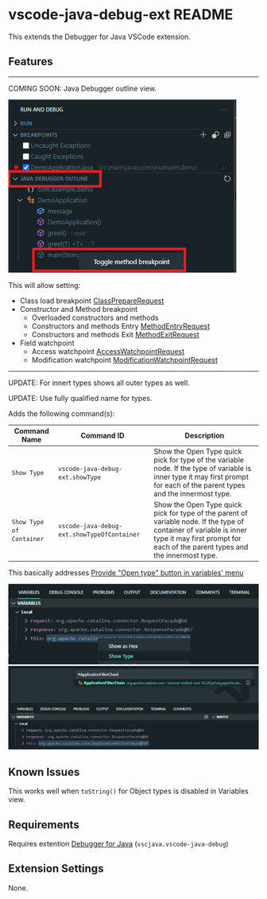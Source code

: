 # vscode-java-debug-ext README

This extends the Debugger for Java VSCode extension.

## Features

---
COMING SOON: Java Debugger outline view.

![Java Debugger Outline View](images/java-debugger-outline-view.png)

This will allow setting:

- Class load breakpoint [ClassPrepareRequest](https://docs.oracle.com/en/java/javase/17/docs/api/jdk.jdi/com/sun/jdi/request/ClassPrepareRequest.html)
- Constructor and Method breakpoint
  - Overloaded constructors and methods
  - Constructors and methods Entry [MethodEntryRequest](https://docs.oracle.com/en/java/javase/17/docs/api/jdk.jdi/com/sun/jdi/request/MethodEntryRequest.html)
  - Constructors and methods Exit [MethodExitRequest](https://docs.oracle.com/en/java/javase/17/docs/api/jdk.jdi/com/sun/jdi/request/MethodExitRequest.html)
- Field watchpoint
  - Access watchpoint [AccessWatchpointRequest](https://docs.oracle.com/en/java/javase/17/docs/api/jdk.jdi/com/sun/jdi/request/AccessWatchpointRequest.html)
  - Modification watchpoint [ModificationWatchpointRequest](https://docs.oracle.com/en/java/javase/17/docs/api/jdk.jdi/com/sun/jdi/request/ModificationWatchpointRequest.html)
---

UPDATE: For innert types shows all outer types as well.

UPDATE: Use fully qualified name for types.


Adds the following command(s):

|Command Name|Command ID|Description|
|-|-|-|
|```Show Type```|```vscode-java-debug-ext.showType```|Show the Open Type quick pick for type of the variable node. If the type of variable is inner type it may first prompt for each of the parent types and the innermost type.|
|```Show Type of Container```|```vscode-java-debug-ext.showTypeOfContainer```|Show the Open Type quick pick for type of the parent of variable node. If the type of container of variable is inner type it may first prompt for each of the parent types and the innermost type.|

This basically addresses [Provide "Open type" button in variables' menu](https://github.com/microsoft/vscode-java-debug/issues/1104)

![Show Type Command](images/variable-show-type.png)
![Open Type Quick Pick](images/variable-open-type.png)

## Known Issues

This works well when ```toString()``` for Object types is disabled in Variables view.

## Requirements

Requires extention  [Debugger for Java](https://marketplace.visualstudio.com/items?itemName=vscjava.vscode-java-debug) (```vscjava.vscode-java-debug```)

## Extension Settings

None.

